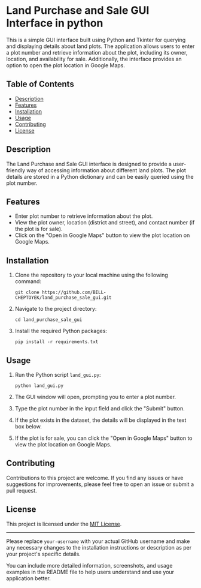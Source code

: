 # Land Purchase and Sale GUI Interface in python

This is a simple GUI interface built using Python and Tkinter for querying and displaying details about land plots. The application allows users to enter a plot number and retrieve information about the plot, including its owner, location, and availability for sale. Additionally, the interface provides an option to open the plot location in Google Maps.

## Table of Contents
- [Description](#description)
- [Features](#features)
- [Installation](#installation)
- [Usage](#usage)
- [Contributing](#contributing)
- [License](#license)

## Description

The Land Purchase and Sale GUI interface is designed to provide a user-friendly way of accessing information about different land plots. The plot details are stored in a Python dictionary and can be easily queried using the plot number.

## Features

- Enter plot number to retrieve information about the plot.
- View the plot owner, location (district and street), and contact number (if the plot is for sale).
- Click on the "Open in Google Maps" button to view the plot location on Google Maps.

## Installation

1. Clone the repository to your local machine using the following command:

   ```
   git clone https://github.com/BILL-CHEPTOYEK/land_purchase_sale_gui.git
   ```

2. Navigate to the project directory:

   ```
   cd land_purchase_sale_gui
   ```

3. Install the required Python packages:

   ```
   pip install -r requirements.txt
   ```

## Usage

1. Run the Python script `land_gui.py`:

   ```
   python land_gui.py
   ```

2. The GUI window will open, prompting you to enter a plot number.

3. Type the plot number in the input field and click the "Submit" button.

4. If the plot exists in the dataset, the details will be displayed in the text box below.

5. If the plot is for sale, you can click the "Open in Google Maps" button to view the plot location on Google Maps.

## Contributing

Contributions to this project are welcome. If you find any issues or have suggestions for improvements, please feel free to open an issue or submit a pull request.

## License

This project is licensed under the [MIT License](LICENSE).

---

Please replace `your-username` with your actual GitHub username and make any necessary changes to the installation instructions or description as per your project's specific details.

You can include more detailed information, screenshots, and usage examples in the README file to help users understand and use your application better.


